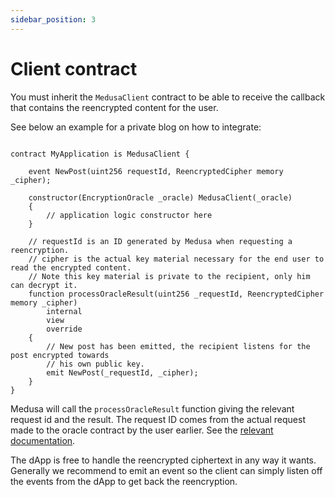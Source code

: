 ```yaml
---
sidebar_position: 3
---
```


# Client contract

You must inherit the `MedusaClient` contract to be able to receive the callback that contains the reencrypted content for the user.

See below an example for a private blog on how to integrate:

```solidity

contract MyApplication is MedusaClient {

    event NewPost(uint256 requestId, ReencryptedCipher memory _cipher);

    constructor(EncryptionOracle _oracle) MedusaClient(_oracle) 
    {
        // application logic constructor here
    }

    // requestId is an ID generated by Medusa when requesting a reencryption.
    // cipher is the actual key material necessary for the end user to read the encrypted content.
    // Note this key material is private to the recipient, only him can decrypt it.
    function processOracleResult(uint256 _requestId, ReencryptedCipher memory _cipher)
        internal
        view
        override
    {
        // New post has been emitted, the recipient listens for the post encrypted towards
        // his own public key.
        emit NewPost(_requestId, _cipher);
    }
}
```

Medusa will call the `processOracleResult` function giving the relevant request id and the result. 
The request ID comes from the actual request made to the oracle contract by the user earlier. See the [relevant documentation](https://docs.medusanet.xyz/developers/contracts/medusa).

The dApp is free to handle the reencrypted ciphertext in any way it wants.
Generally we recommend to emit an event so the client can simply listen off the 
events from the dApp to get back the reencryption.
